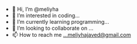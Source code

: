 - 👋 Hi, I’m @meliyha
- 👀 I’m interested in coding...
- 🌱 I’m currently learning programming...
- 💞️ I’m looking to collaborate on ...
- 📫 How to reach me ...meliyhajaved@gmail.com


<!---
meliyha/meliyha is a ✨ special ✨ repository because its `README.md` (this file) appears on your GitHub profile.
You can click the Preview link to take a look at your changes.
--->
